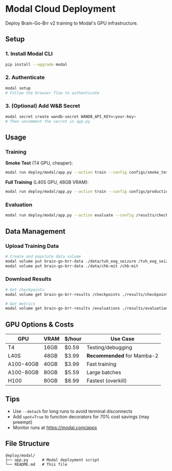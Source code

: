 # Modal Cloud Deployment

Deploy Brain-Go-Brr v2 training to Modal's GPU infrastructure.

## Setup

### 1. Install Modal CLI
```bash
pip install --upgrade modal
```

### 2. Authenticate
```bash
modal setup
# Follow the browser flow to authenticate
```

### 3. (Optional) Add W&B Secret
```bash
modal secret create wandb-secret WANDB_API_KEY=<your-key>
# Then uncomment the secret in app.py
```

## Usage

### Training

**Smoke Test** (T4 GPU, cheaper):
```bash
modal run deploy/modal/app.py --action train --config configs/smoke_test.yaml
```

**Full Training** (L40S GPU, 48GB VRAM):
```bash
modal run deploy/modal/app.py --action train --config configs/production.yaml --detach
```

### Evaluation

```bash
modal run deploy/modal/app.py --action evaluate --config /results/checkpoints/best.ckpt
```

## Data Management

### Upload Training Data
```bash
# Create and populate data volume
modal volume put brain-go-brr-data ./data/tuh_eeg_seizure /tuh_eeg_seizure
modal volume put brain-go-brr-data ./data/chb-mit /chb-mit
```

### Download Results
```bash
# Get checkpoints
modal volume get brain-go-brr-results /checkpoints ./results/checkpoints

# Get metrics
modal volume get brain-go-brr-results /evaluations ./results/evaluations
```

## GPU Options & Costs

| GPU | VRAM | $/hour | Use Case |
|-----|------|--------|----------|
| T4 | 16GB | $0.59 | Testing/debugging |
| L40S | 48GB | $3.99 | **Recommended** for Mamba-2 |
| A100-40GB | 40GB | $3.99 | Fast training |
| A100-80GB | 80GB | $5.59 | Large batches |
| H100 | 80GB | $8.99 | Fastest (overkill) |

## Tips

- Use `--detach` for long runs to avoid terminal disconnects
- Add `spot=True` to function decorators for 70% cost savings (may preempt)
- Monitor runs at https://modal.com/apps

## File Structure

```
deploy/modal/
├── app.py      # Modal deployment script
└── README.md   # This file
```
